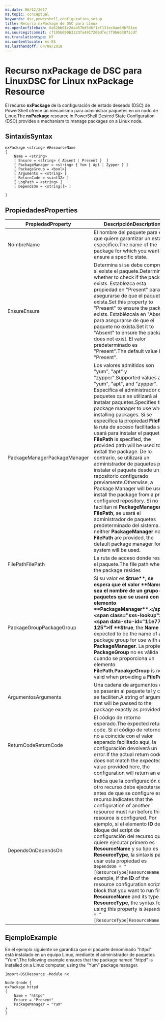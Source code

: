 ```yaml
---
ms.date: 06/12/2017
ms.topic: conceptual
keywords: dsc,powershell,configuration,setup
title: Recurso nxPackage de DSC para Linux
ms.openlocfilehash: 0a62bb01c2daa57bd5d6f1ef131ec8ae6d6f81ee
ms.sourcegitcommit: cf195b090b3223fa4917206dfec7f0b603873cdf
ms.translationtype: HT
ms.contentlocale: es-ES
ms.lasthandoff: 04/09/2018
---
```

# <a name="dsc-for-linux-nxpackage-resource"></a><span data-ttu-id="11e77-103">Recurso nxPackage de DSC para Linux</span><span class="sxs-lookup"><span data-stu-id="11e77-103">DSC for Linux nxPackage Resource</span></span>

<span data-ttu-id="11e77-104">El recurso **nxPackage** de la configuración de estado deseado (DSC) de PowerShell ofrece un mecanismo para administrar paquetes en un nodo de Linux.</span><span class="sxs-lookup"><span data-stu-id="11e77-104">The **nxPackage** resource in PowerShell Desired State Configuration (DSC) provides a mechanism to manage packages on a Linux node.</span></span>

## <a name="syntax"></a><span data-ttu-id="11e77-105">Sintaxis</span><span class="sxs-lookup"><span data-stu-id="11e77-105">Syntax</span></span>

```
nxPackage <string> #ResourceName
{
    Name = <string>
    [ Ensure = <string> { Absent | Present }  ]
    [ PackageManager = <string> { Yum | Apt | Zypper } ]
    [ PackageGroup = <bool>]
    [ Arguments = <string> ]
    [ ReturnCode = <uint32> ]
    [ LogPath = <string> ]
    [ DependsOn = <string[]> ]

}
```

## <a name="properties"></a><span data-ttu-id="11e77-106">Propiedades</span><span class="sxs-lookup"><span data-stu-id="11e77-106">Properties</span></span>

|  <span data-ttu-id="11e77-107">Propiedad</span><span class="sxs-lookup"><span data-stu-id="11e77-107">Property</span></span> |  <span data-ttu-id="11e77-108">Descripción</span><span class="sxs-lookup"><span data-stu-id="11e77-108">Description</span></span> |
|---|---|
| <span data-ttu-id="11e77-109">Nombre</span><span class="sxs-lookup"><span data-stu-id="11e77-109">Name</span></span>| <span data-ttu-id="11e77-110">El nombre del paquete para el que quiere garantizar un estado específico.</span><span class="sxs-lookup"><span data-stu-id="11e77-110">The name of the package for which you want to ensure a specific state.</span></span>|
| <span data-ttu-id="11e77-111">Ensure</span><span class="sxs-lookup"><span data-stu-id="11e77-111">Ensure</span></span>| <span data-ttu-id="11e77-112">Determina si se debe comprobar si existe el paquete.</span><span class="sxs-lookup"><span data-stu-id="11e77-112">Determines whether to check if the package exists.</span></span> <span data-ttu-id="11e77-113">Establezca esta propiedad en "Present" para asegurarse de que el paquete exista.</span><span class="sxs-lookup"><span data-stu-id="11e77-113">Set this property to "Present" to ensure the package exists.</span></span> <span data-ttu-id="11e77-114">Establézcala en "Absent" para asegurarse de que el paquete no exista.</span><span class="sxs-lookup"><span data-stu-id="11e77-114">Set it to "Absent" to ensure the package does not exist.</span></span> <span data-ttu-id="11e77-115">El valor predeterminado es "Present".</span><span class="sxs-lookup"><span data-stu-id="11e77-115">The default value is "Present".</span></span>|
| <span data-ttu-id="11e77-116">PackageManager</span><span class="sxs-lookup"><span data-stu-id="11e77-116">PackageManager</span></span>| <span data-ttu-id="11e77-117">Los valores admitidos son "yum", "apt" y "zypper".</span><span class="sxs-lookup"><span data-stu-id="11e77-117">Supported values are "yum", "apt", and "zypper".</span></span> <span data-ttu-id="11e77-118">Especifica el administrador de paquetes que se utilizará al instalar paquetes.</span><span class="sxs-lookup"><span data-stu-id="11e77-118">Specifies the package manager to use when installing packages.</span></span> <span data-ttu-id="11e77-119">Si se especifica la propiedad **FilePath**, la ruta de acceso facilitada se usará para instalar el paquete.</span><span class="sxs-lookup"><span data-stu-id="11e77-119">If **FilePath** is specified, the provided path will be used to install the package.</span></span> <span data-ttu-id="11e77-120">De lo contrario, se utilizará un administrador de paquetes para instalar el paquete desde un repositorio configurado previamente.</span><span class="sxs-lookup"><span data-stu-id="11e77-120">Otherwise, a Package Manager will be used to install the package from a pre-configured repository.</span></span> <span data-ttu-id="11e77-121">Si no se facilitan ni **PackageManager** ni **FilePath**, se usará el administrador de paquetes predeterminado del sistema.</span><span class="sxs-lookup"><span data-stu-id="11e77-121">If neither **PackageManager** nor **FilePath** are provided, the default package manager for the system will be used.</span></span>|
| <span data-ttu-id="11e77-122">FilePath</span><span class="sxs-lookup"><span data-stu-id="11e77-122">FilePath</span></span>| <span data-ttu-id="11e77-123">La ruta de acceso donde reside el paquete.</span><span class="sxs-lookup"><span data-stu-id="11e77-123">The file path where the package resides</span></span>|
| <span data-ttu-id="11e77-124">PackageGroup</span><span class="sxs-lookup"><span data-stu-id="11e77-124">PackageGroup</span></span>| <span data-ttu-id="11e77-125">Si su valor es **$true**, se espera que el valor **Name** sea el nombre de un grupo de paquetes que se usará con un elemento **PackageManager**.</span><span class="sxs-lookup"><span data-stu-id="11e77-125">If **$true**, the **Name** is expected to be the name of a package group for use with a **PackageManager**.</span></span> <span data-ttu-id="11e77-126">La propiedad **PackageGroup** no es válida cuando se proporciona un elemento **FilePath**.</span><span class="sxs-lookup"><span data-stu-id="11e77-126">**PacakgeGroup** is not valid when providing a **FilePath**.</span></span>|
| <span data-ttu-id="11e77-127">Argumentos</span><span class="sxs-lookup"><span data-stu-id="11e77-127">Arguments</span></span>| <span data-ttu-id="11e77-128">Una cadena de argumentos que se pasarán al paquete tal y como se faciliten.</span><span class="sxs-lookup"><span data-stu-id="11e77-128">A string of arguments that will be passed to the package exactly as provided.</span></span>|
| <span data-ttu-id="11e77-129">ReturnCode</span><span class="sxs-lookup"><span data-stu-id="11e77-129">ReturnCode</span></span>| <span data-ttu-id="11e77-130">El código de retorno esperado.</span><span class="sxs-lookup"><span data-stu-id="11e77-130">The expected return code.</span></span> <span data-ttu-id="11e77-131">Si el código de retorno real no a coincide con el valor esperado facilitado aquí, la configuración devolverá un error.</span><span class="sxs-lookup"><span data-stu-id="11e77-131">If the actual return code does not match the expected value provided here, the configuration will return an error.</span></span>|
| <span data-ttu-id="11e77-132">DependsOn</span><span class="sxs-lookup"><span data-stu-id="11e77-132">DependsOn</span></span> | <span data-ttu-id="11e77-133">Indica que la configuración de otro recurso debe ejecutarse antes de que se configure este recurso.</span><span class="sxs-lookup"><span data-stu-id="11e77-133">Indicates that the configuration of another resource must run before this resource is configured.</span></span> <span data-ttu-id="11e77-134">Por ejemplo, si el elemento **ID** del bloque del script de configuración del recurso que quiere ejecutar primero es **ResourceName** y su tipo es **ResourceType**, la sintaxis para usar esta propiedad es `DependsOn = "[ResourceType]ResourceName"`.</span><span class="sxs-lookup"><span data-stu-id="11e77-134">For example, if the **ID** of the resource configuration script block that you want to run first is **ResourceName** and its type is **ResourceType**, the syntax for using this property is `DependsOn = "[ResourceType]ResourceName"`.</span></span>|

## <a name="example"></a><span data-ttu-id="11e77-135">Ejemplo</span><span class="sxs-lookup"><span data-stu-id="11e77-135">Example</span></span>

<span data-ttu-id="11e77-136">En el ejemplo siguiente se garantiza que el paquete denominado "httpd" está instalado en un equipo Linux, mediante el administrador de paquetes "Yum".</span><span class="sxs-lookup"><span data-stu-id="11e77-136">The following example ensures that the package named "httpd" is installed on a Linux computer, using the “Yum” package manager.</span></span>

```
Import-DSCResource -Module nx

Node $node {
nxPackage httpd
{
    Name = "httpd"
    Ensure = "Present"
    PackageManager = "Yum"
}
}
```